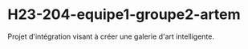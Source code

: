 # H23-204-equipe1-groupe2-artem
Projet d'intégration visant à créer une galerie d'art intelligente.
